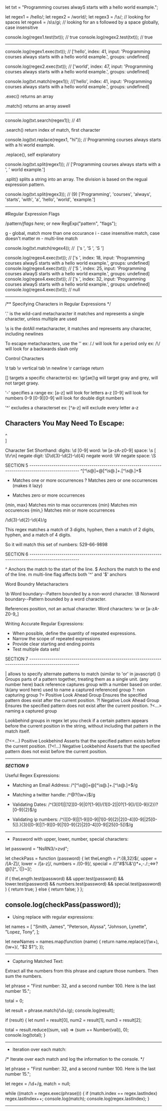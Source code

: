 
let txt = "Programming courses alwayS starts with a hello world example.";

let regex1 = /hello/;
let regex2 = /world/;
let regex3 = /\s/; // looking for spaces
let regex4 = /s\s/gi; // looking for an s followed by a space globally, case insensitive

console.log(regex1.test(txt)); // true
console.log(regex2.test(txt)); // true

  ----------------------------------------------------------------------------------------------------------------------------------------------
console.log(regex1.exec(txt)); // ['hello', index: 41, input: 'Programming courses always starts with a hello world example.', groups: undefined]

console.log(regex2.exec(txt)); // ['world', index: 47, input: 'Programming courses always starts with a hello world example.', groups: undefined]

console.log(txt.match(regex1)); //['hello', index: 41, input: 'Programming courses always starts with a hello world example.', groups: undefined]

.exec() returns an array

 .match() returns an array aswell

 ----------------------------------------------------------------------------------------------------------------------------------------------

console.log(txt.search(regex1)); // 41

 .search() return index of match, first character

console.log(txt.replace(regex1, "hi")); // Programming courses always starts with a hi world example.

 .replace(), self explanatory

console.log(txt.split(regex1)); // ['Programming courses always starts with a ', ' world example.']

 .split() splits a string into an array. The division is based on the regual expression pattern.

console.log(txt.split(regex3)); // (9) ['Programming', 'courses', 'always', 'starts', 'with', 'a', 'hello', 'world', 'example.']

  ----------------------------------------------------------------------------------------------------------------------------------------------

#Regular Expression Flags 

 /pattern/*flags here*; or new RegExp("pattern", "flags");

 g - global, match more than one occurance
 i - case insensitive match, case doesn't matter
 m - multi-line match

console.log(txt.match(regex4)); //  ['s ', 'S ', 'S ']

console.log(regex4.exec(txt)); // ['s ', index: 18, input: 'Programming courses alwayS starts with a hello world example.', groups: undefined]
console.log(regex4.exec(txt)); // ['S ', index: 25, input: 'Programming courses alwayS starts with a hello world example.', groups: undefined]
console.log(regex4.exec(txt)); // ['s ', index: 32, input: 'Programming courses alwayS starts with a hello world example.', groups: undefined]
console.log(regex4.exec(txt)); // null

 ----------------------------------------------------------------------------------------------------------------------------------------------

/** Specifying Characters in Regular Expressions */

 '.' is the wild-card metacharacter
 it matches and represents a single character, unless multiple are used

 \s is the dotAll metacharacter, it matches and represents any character, including newlines

 To escape metacharacters, use the '\'
 ex: /\./ will look for a period only
 ex: /\\/ will look for a backwards slash only

 Control Characters

\t tab
\v vertical tab
\n newline
\r carriage return


 [] targets a specific character(s)
 ex: \gr[ae]\g will target gray and grey, will not target graey.

 '-' specifies a range
 ex: [a-z] will look for letters a-z
     [0-9] will look for numbers 0-9
     [0-9][0-9] will look for double digit numbers

 '^' excludes a characterset
  ex: [^a-z] will exclude every letter a-z

 Characters You May Need To Escape:
 -
 ^
 \
 ]

 Character Set Shorthand:
 digits: \d [0-9]
 word: \w [a-zA-z0-9]
 space: \s [ \t\r\n]
 negate digit: \D\d{3}-\d{2}-\d{4}
 negate word: \W
 negate space: \S

 SECTION 5 -------------------------------------------------------------------------------------------------------
^[^\s@]+@[^\s@.]+\.[^\s@.]+$
+ Matches one or more occurrences
 ? Matches zero or one occurrences (makes it lazy)
 * Matches zero or more occurrences

 {min, max} Matches min to max occurrences
 {min} Matches min occurences
 {min,} Matches min or more occurrences

 /\d{3}-\d{2}-\d{4}/g

 This regex matches a match of 3 digits, hyphen, then
 a match of 2 digits, hyphen, and a match of 4 digits.

 So it will match this set of numbers: 529-66-9898

 SECTION 6 -------------------------------------------------------------------------------------------------------

 ^ Anchors the match to the start of the line.
 $ Anchors the match to the end of the line.
 m multi-line flag affects both '^' and '$' anchors

 Word Boundry Metacharacters

 \b Word boundary--Pattern bounded by a non-word character.
 \B Nonword boundary--Pattern bounded by a word character.

 References position, not an actual character.
 Word characters: \w or [a-zA-Z0-9_]

 Writing Accurate Regular Expressions:

 - When possible, define the quantity of repeated expressions.
 - Narrow the scope of repeated expressions
 - Provide clear starting and ending points
 - Test multiple data sets!

 SECTION 7 -------------------------------------------------------------------------------------------------------

 | allows to specify alternate patterns to match (similar to 'or' in javascript)
 () Groups parts of a pattern together, treating them as a single unit.
 \(any number here)  back reference captures group with a number based on order.
 \k(any word here) used to name a captured referenced group
 ?: non capturing group
 ?=  Positive Look Ahead Group Ensures the specified pattern does exist after the current position.
 ?! Negative Look Ahead Group Ensures the specified pattern does not exist after the current position.
 ?<...> naming a captured group

 Lookbehind groups in regex let you check if a certain pattern appears before the current position in the string, without including that pattern in the match itself.

 (?<=...) Positive Lookbehind Asserts that the specified pattern exists before the current position.
 (?<!...) Negative Lookbehind Asserts that the specified pattern does not exist before the current position.

 -----------------------------------------------------------------------------------------------------------------------------------------------

 ***SECTION 9***


Useful Regex Expressions:


- Matching an Email Address: /^[^\s@]+@[^\s@.]+\.[^\s@.]+$/g

- Matching a twitter handle: /^@?(\w+)$/g

- Validating Dates: /^(3[01]|[12][0-9]|0?[1-9])/(1[0-2]|0?[1-9])/([0-9]{2})?[0-9]{2}$/g

- Validating ip numbers: /^(([0-9]|[1-9][0-9]|1[0-9]{2}|2[0-4][0-9]|25[0-5])\.){3}([0-9]|[1-9][0-9]|1[0-9]{2}|2[0-4][0-9]|25[0-5])$/g

-----------------------------------------------------------------------------------------------
- Password with upper, lower, number, special characters:

let password = "NsRN3/>zvd";

let checkPass = function (password) {
  let theLength = /^.{8,32}$/,
    upper = /[A-Z]/,
    lower = /[a-z]/,
    numbers = /[0-9]/,
    special = /[!"#$%&'()*+,\-./:;<=>?@[\\\]^_`{|}~]/;

  if (
    theLength.test(password) &&
    upper.test(password) &&
    lower.test(password) &&
    numbers.test(password) &&
    special.test(password)
  ) {
    return true;
  } else {
    return false;
  }
};

console.log(checkPass(password));
-----------------------------------------------------------------------------------------------

- Using replace with regular expressions:

let names = [
  "Smith, James",
  "Peterson, Alyssa",
  "Johnson, Lynette",
  "Lopez, Tony",
];

let newNames = names.map(function (name) {
  return name.replace(/(\w+), (\w+)/, "$2 $1");
});

-----------------------------------------------------------------------------------------------

- Capturing Matched Text: 

Extract all the numbers from this phrase and capture those numbers. Then sum the numbers.

let phrase =
  "First number: 32, and a second number 100. Here is the last number 15.";

total = 0;

let result = phrase.match(/\d+/g);
console.log(result);

if (result) {
  let num1 = result[0],
    num2 = result[1],
    num3 = result[2];

  total = result.reduce((sum, val) => (sum += Number(val)), 0);
  console.log(total);
}

-----------------------------------------------------------------------------------------------

- Iteration over each match:

/*
Iterate over each match and log the information to the console.
*/

let phrase =
  "First number: 32, and a second number 100. Here is the last number 15.";

let regex = /\d+/g,
  match = null;

while ((match = regex.exec(phrase))) {
  if (match.index == regex.lastIndex) regex.lastIndex++;
  console.log(match);
  console.log(regex.lastIndex);
}

-----------------------------------------------------------------------------------------------
